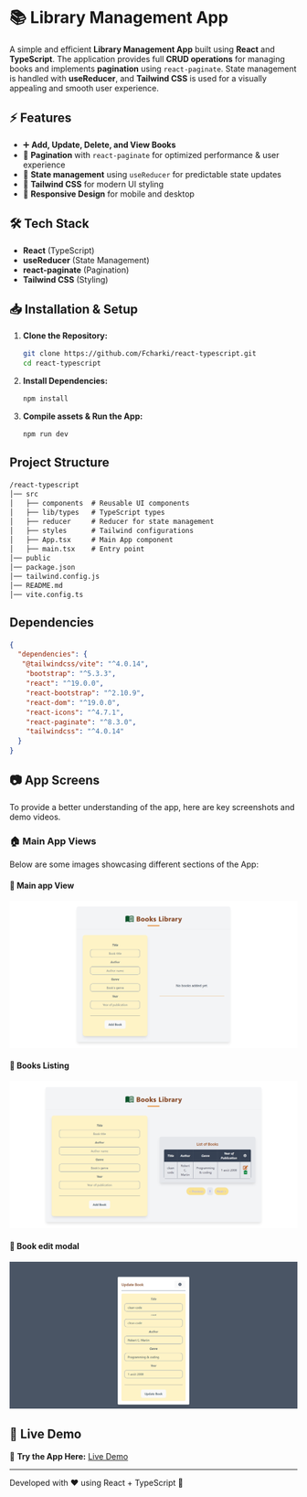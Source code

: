 # 📚 Library Management App

A simple and efficient **Library Management App** built using **React** and **TypeScript**. The application provides full **CRUD operations** for managing books and implements **pagination** using `react-paginate`. State management is handled with **useReducer**, and **Tailwind CSS** is used for a visually appealing and smooth user experience.

## ⚡ Features

- ➕ **Add, Update, Delete, and View Books**
- 🔢 **Pagination** with `react-paginate` for optimized performance & user experience
- 🔄 **State management** using `useReducer` for predictable state updates
- 🎨 **Tailwind CSS** for modern UI styling
- 📱 **Responsive Design** for mobile and desktop

## 🛠️ Tech Stack

- **React** (TypeScript)
- **useReducer** (State Management)
- **react-paginate** (Pagination)
- **Tailwind CSS** (Styling)

## 📥 Installation & Setup

1. **Clone the Repository:**
   ```sh
   git clone https://github.com/Fcharki/react-typescript.git
   cd react-typescript
   ```

2. **Install Dependencies:**
   ```sh
   npm install
   ```

3. **Compile assets & Run the App:**
   ```sh
   npm run dev
   ```

## Project Structure
```
/react-typescript
│── src
│   ├── components  # Reusable UI components
│   ├── lib/types   # TypeScript types
│   ├── reducer     # Reducer for state management
│   ├── styles      # Tailwind configurations
│   ├── App.tsx     # Main App component
│   ├── main.tsx    # Entry point
│── public
│── package.json
│── tailwind.config.js
│── README.md
│── vite.config.ts
```

## Dependencies
```json
{
  "dependencies": {
   "@tailwindcss/vite": "^4.0.14",
    "bootstrap": "^5.3.3",
    "react": "^19.0.0",
    "react-bootstrap": "^2.10.9",
    "react-dom": "^19.0.0",
    "react-icons": "^4.7.1",
    "react-paginate": "^8.3.0",
    "tailwindcss": "^4.0.14"
  }
}
```

## 📷 App Screens 

To provide a better understanding of the app, here are key screenshots and demo videos.

### 🏠 Main App Views

Below are some images showcasing different sections of the App:

#### 📌 Main app View
![Main Screenshot](/src/assets/demo/app-main.png)

#### 📌 Books Listing 
![Books Listing Screenshot](/src/assets/demo/listing.png)

#### 📌 Book edit modal
![Book Details Screenshot](/src/assets/demo/edit-book-data.png)

## 🚀 Live Demo

🔗 **Try the App Here:** [Live Demo](https://67d6354c6f217f47495ea95c--fbooks-lib.netlify.app/)

---
Developed with ❤️ using React + TypeScript 🚀

